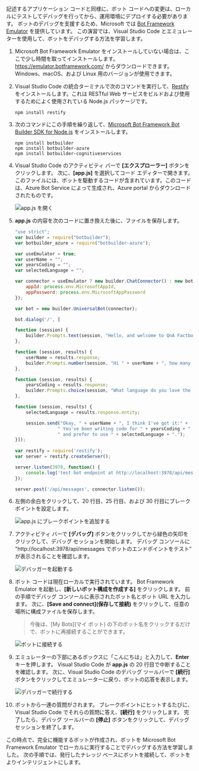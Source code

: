 記述するアプリケーション コードと同様に、ボット コードへの変更は、ローカルにテストしてデバッグを行ってから、運用環境にデプロイする必要があります。 ボットのデバッグを支援するため、Microsoft では [Bot Framework Emulator](https://emulator.botframework.com/) を提供しています。 この演習では、Visual Studio Code とエミュレーターを使用して、ボットをデバッグする方法を学習します。

1. Microsoft Bot Framework Emulator をインストールしていない場合は、ここで少し時間を取ってインストールします。 https://emulator.botframework.com/ からダウンロードできます。 Windows、macOS、および Linux 用のバージョンが使用できます。

1. Visual Studio Code の統合ターミナルで次のコマンドを実行して、[Restify](http://restify.com/) をインストールします。これは RESTful Web サービスをビルドおよび使用するためによく使用されている Node.js パッケージです。

    ```
    npm install restify
    ```

1. 次のコマンドにこの手順を繰り返して、[Microsoft Bot Framework Bot Builder SDK for Node.js](https://docs.microsoft.com/bot-framework/nodejs/bot-builder-nodejs-quickstart) をインストールします。

    ```
    npm install botbuilder
    npm install botbuilder-azure
    npm install botbuilder-cognitiveservices
    ```

1. Visual Studio Code のアクティビティ バーで **[エクスプローラー]** ボタンをクリックします。 次に、**[app.js]** を選択してコード エディターで開きます。 このファイルには、ボットを駆動するコードが含まれています。このコードは、Azure Bot Service によって生成され、Azure portal からダウンロードされたものです。

    ![app.js を開く](../media-draft/5-vs-select-index-js.png)

1. **app.js** の内容を次のコードに置き換えた後に、ファイルを保存します。

    ```JavaScript
    "use strict";
    var builder = require("botbuilder");
    var botbuilder_azure = require("botbuilder-azure");
    
    var useEmulator = true; 
    var userName = ""; 
    var yearsCoding = ""; 
    var selectedLanguage = "";
    
    var connector = useEmulator ? new builder.ChatConnector() : new botbuilder_azure.BotServiceConnector({
        appId: process.env.MicrosoftAppId,
        appPassword: process.env.MicrosoftAppPassword      
    });
    
    var bot = new builder.UniversalBot(connector);
    
    bot.dialog('/', [
    
    function (session) {
        builder.Prompts.text(session, "Hello, and welcome to QnA Factbot! What's your name?");
    },
    
    function (session, results) {
        userName = results.response;
        builder.Prompts.number(session, "Hi " + userName + ", how many years have you been writing code?"); 
    },
    
    function (session, results) {
        yearsCoding = results.response;
        builder.Prompts.choice(session, "What language do you love the most?", ["C#", "Python", "Node.js", "Visual FoxPro"]);
    },
    
    function (session, results) {
        selectedLanguage = results.response.entity;   
    
        session.send("Okay, " + userName + ", I think I've got it:" +
                    " You've been writing code for " + yearsCoding + " years," +
                    " and prefer to use " + selectedLanguage + ".");
    }]);
     
    var restify = require('restify');
    var server = restify.createServer();

    server.listen(3978, function() {
        console.log('test bot endpoint at http://localhost:3978/api/messages');
    });

    server.post('/api/messages', connector.listen());    
    ```

1. 左側の余白をクリックして、20 行目、25 行目、および 30 行目にブレークポイントを設定します。
 
    ![app.js にブレークポイントを追加する](../media-draft/5-vs-add-breakpoints.png)

1. アクティビティ バーで **[デバッグ]** ボタンをクリックしてから緑色の矢印をクリックして、デバッグ セッションを開始します。 デバッグ コンソールに "http://localhost:3978/api/messages でボットのエンドポイントをテスト" が表示されることを確認します。
 
    ![デバッガーを起動する](../media-draft/5-vs-launch-debugger.png)

1. ボット コードは現在ローカルで実行されています。 Bot Framework Emulator を起動し、**[新しいボット構成を作成する]** をクリックします。 前の手順でデバッグ コンソールに表示されたボット名とボット URL を入力します。 次に、**[Save and connect]\(保存して接続\)** をクリックして、任意の場所に構成ファイルを保存します。

    > 今後は、[My Bots]\(マイ ボット\) の下のボット名をクリックするだけで、ボットに再接続することができます。

    ![ボットに接続する](../media-draft/5-new-bot-configuration.png)

1. エミュレーターの下部にあるボックスに「こんにちは」と入力して、**Enter** キーを押します。 Visual Studio Code が **app.js** の 20 行目で中断することを確認します。 次に、Visual Studio Code のデバッグ ツールバーで **[続行]** ボタンをクリックしてエミュレーターに戻り、ボットの応答を表示します。
 
    ![デバッガーで続行する](../media-draft/5-continue-debugging.png)

1. ボットから一連の質問がされます。 ブレークポイントにヒットするたびに、Visual Studio Code でそれらの質問に答え、**[続行]** をクリックします。 完了したら、デバッグ ツールバーの **[停止]** ボタンをクリックして、デバッグ セッションを終了します。

この時点で、完全に機能するボットが作成され、ボットを Microsoft Bot Framework Emulator でローカルに実行することでデバッグする方法を学習しました。 次の手順では、発行したナレッジ ベースにボットを接続して、ボットをよりインテリジェントにします。